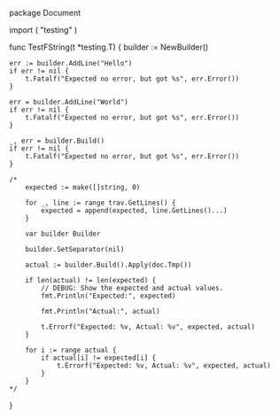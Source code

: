 package Document

import (
	"testing"
)

func TestFString(t *testing.T) {
	builder := NewBuilder()

	err := builder.AddLine("Hello")
	if err != nil {
		t.Fatalf("Expected no error, but got %s", err.Error())
	}

	err = builder.AddLine("World")
	if err != nil {
		t.Fatalf("Expected no error, but got %s", err.Error())
	}

	_, err = builder.Build()
	if err != nil {
		t.Fatalf("Expected no error, but got %s", err.Error())
	}

	/*
		expected := make([]string, 0)

		for _, line := range trav.GetLines() {
			expected = append(expected, line.GetLines()...)
		}

		var builder Builder

		builder.SetSeparator(nil)

		actual := builder.Build().Apply(doc.Tmp())

		if len(actual) != len(expected) {
			// DEBUG: Show the expected and actual values.
			fmt.Println("Expected:", expected)

			fmt.Println("Actual:", actual)

			t.Errorf("Expected: %v, Actual: %v", expected, actual)
		}

		for i := range actual {
			if actual[i] != expected[i] {
				t.Errorf("Expected: %v, Actual: %v", expected, actual)
			}
		}
	*/
}
